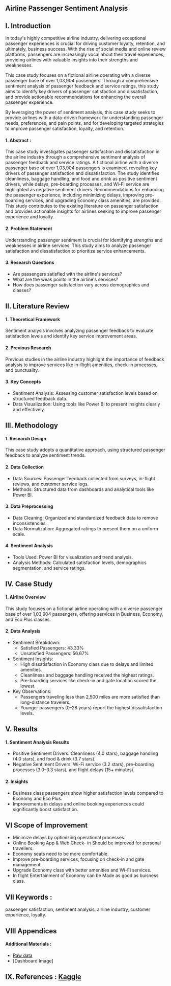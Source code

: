 ## Airline Passenger Sentiment Analysis
## I. Introduction
In today's highly competitive airline industry, delivering exceptional passenger experiences is crucial for driving customer loyalty, retention, and ultimately, business success. With the rise of social media and online review platforms, passengers are increasingly vocal about their travel experiences, providing airlines with valuable insights into their strengths and weaknesses.

This case study focuses on a fictional airline operating with a diverse passenger base of over 1,03,904 passengers. Through a comprehensive sentiment analysis of passenger feedback and service ratings, this study aims to identify key drivers of passenger satisfaction and dissatisfaction, and provide actionable recommendations for enhancing the overall passenger experience.

By leveraging the power of sentiment analysis, this case study seeks to provide airlines with a data-driven framework for understanding passenger needs, preferences, and pain points, and for developing targeted strategies to improve passenger satisfaction, loyalty, and retention. 

#### 1. Abstract :
This case study investigates passenger satisfaction and dissatisfaction in the airline industry through a comprehensive sentiment analysis of passenger feedback and service ratings. A fictional airline with a diverse passenger base of over 1,03,904 passengers is examined, revealing key drivers of passenger satisfaction and dissatisfaction. The study identifies cleanliness, baggage handling, and food and drink as positive sentiment drivers, while delays, pre-boarding processes, and Wi-Fi service are highlighted as negative sentiment drivers. Recommendations for enhancing the passenger experience, including minimizing delays, improving pre-boarding services, and upgrading Economy class amenities, are provided. This study contributes to the existing literature on passenger satisfaction and provides actionable insights for airlines seeking to improve passenger experience and loyalty.

#### 2. Problem Statement
Understanding passenger sentiment is crucial for identifying strengths and weaknesses in airline services. This study aims to analyze passenger satisfaction and dissatisfaction to prioritize service enhancements.

#### 3. Research Questions
- Are passengers satisfied with the airline's services?
- What are the weak points in the airline's services?
- How does passenger satisfaction vary across demographics and classes?

## II. Literature Review
#### 1. Theoretical Framework
Sentiment analysis involves analyzing passenger feedback to evaluate satisfaction levels and identify key service improvement areas.

#### 2. Previous Research
Previous studies in the airline industry highlight the importance of feedback analysis to improve services like in-flight amenities, check-in processes, and punctuality.

#### 3. Key Concepts
- Sentiment Analysis: Assessing customer satisfaction levels based on structured feedback data.
- Data Visualization: Using tools like Power Bi to present insights clearly and effectively.
## III. Methodology
#### 1. Research Design
This case study adopts a quantitative approach, using structured passenger feedback to analyze sentiment trends.

#### 2. Data Collection
- Data Sources: Passenger feedback collected from surveys, in-flight reviews, and customer service logs.
- Methods: Structured data from dashboards and analytical tools like Power BI.
#### 3. Data Preprocessing
- Data Cleaning: Organized and standardized feedback data to remove inconsistencies.
- Data Normalization: Aggregated ratings to present them on a uniform scale.
#### 4. Sentiment Analysis
- Tools Used: Power BI for visualization and trend analysis.
- Analysis Methods: Calculated satisfaction levels, demographics segmentation, and service ratings.

## IV. Case Study
#### 1. Airline Overview
This study focuses on a fictional airline operating with a diverse passenger base of over 1,03,904 passengers, offering services in Business, Economy, and Eco Plus classes.

#### 2. Data Analysis
- Sentiment Breakdown:
  - Satisfied Passengers: 43.33%
  - Unsatisfied Passengers: 56.67%
- Sentiment Insights:
  - High dissatisfaction in Economy class due to delays and limited amenities.
  - Cleanliness and baggage handling received the highest ratings.
  - Pre-boarding services like check-in and gate location scored the lowest.
- Key Observations:
  - Passengers traveling less than 2,500 miles are more satisfied than long-distance travelers.
  - Younger passengers (0–28 years) report the highest dissatisfaction levels.
## V. Results
#### 1. Sentiment Analysis Results
- Positive Sentiment Drivers: Cleanliness (4.0 stars), baggage handling (4.0 stars), and food & drink (3.7 stars).
- Negative Sentiment Drivers: Wi-Fi service (3.2 stars), pre-boarding processes (3.0–3.3 stars), and flight delays (15+ minutes).
#### 2. Insights
- Business class passengers show higher satisfaction levels compared to Economy and Eco Plus.
- Improvements in delays and online booking experiences could significantly boost satisfaction.
## VI Scope of Improvement
- Minimize delays by optimizing operational processes.
- Online Booking App & Web  Check- in Should be improved for personal travellers.
- Economy seats need to be more comfortable.
- Improve pre-boarding services, focusing on check-in and gate management.
- Upgrade Economy class with better amenities and Wi-Fi services.
-  In flight Entertainment of Economy can be Made as good as buisness class.

## VII Keywords :
passenger satisfaction, sentiment analysis, airline industry, customer experience, loyalty.

## VIII  Appendices 
#### Additional Materials : 
- [Raw data](https://github.com/Vishwastanwar/CaseStudy_Airlines_Passengers_Sentiment_Analysis/blob/main/Airlines.csv)
- [Dashboard Image]
## IX. References : [Kaggle](https://www.kaggle.com/datasets/teejmahal20/airline-passenger-satisfaction)
